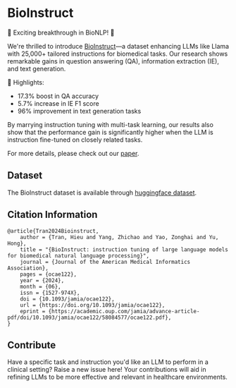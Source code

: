 # BioInstruct

🔬 Exciting breakthrough in BioNLP! 🧬 

We're thrilled to introduce [BioInstruct](https://academic.oup.com/jamia/advance-article-abstract/doi/10.1093/jamia/ocae122/7687618)—a dataset enhancing LLMs like Llama with 25,000+ tailored instructions for biomedical tasks. 
Our research shows remarkable gains in question answering (QA), information extraction (IE), and text generation.

🌟 Highlights:
- 17.3% boost in QA accuracy
- 5.7% increase in IE F1 score
- 96% improvement in text generation tasks

By marrying instruction tuning with multi-task learning, our results also show that the performance gain is significantly higher when the LLM is instruction fine-tuned on closely related tasks.

For more details, please check out our [paper](https://academic.oup.com/jamia/advance-article-abstract/doi/10.1093/jamia/ocae122/7687618).

## Dataset
The BioInstruct dataset is available through [huggingface dataset](https://huggingface.co/datasets/bio-nlp-umass/bioinstruct).



## Citation Information
```
@article{Tran2024Bioinstruct,
    author = {Tran, Hieu and Yang, Zhichao and Yao, Zonghai and Yu, Hong},
    title = "{BioInstruct: instruction tuning of large language models for biomedical natural language processing}",
    journal = {Journal of the American Medical Informatics Association},
    pages = {ocae122},
    year = {2024},
    month = {06},
    issn = {1527-974X},
    doi = {10.1093/jamia/ocae122},
    url = {https://doi.org/10.1093/jamia/ocae122},
    eprint = {https://academic.oup.com/jamia/advance-article-pdf/doi/10.1093/jamia/ocae122/58084577/ocae122.pdf},
}
```

## Contribute
Have a specific task and instruction you'd like an LLM to perform in a clinical setting? Raise a new issue here! Your contributions will aid in refining LLMs to be more effective and relevant in healthcare environments.
